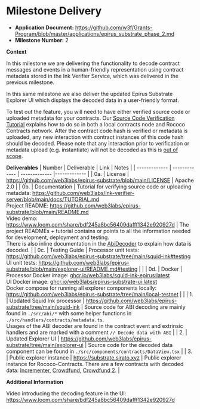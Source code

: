 # Milestone Delivery

- **Application Document:** https://github.com/w3f/Grants-Program/blob/master/applications/epirus_substrate_phase_2.md
- **Milestone Number:** 2

**Context**

In this milestone we are delivering the functionality to decode contract messages and events in a human-friendly representation using contract metadata stored in the Ink Verifier Service, which was delivered in the previous milestone.

In this same milestone we also deliver the updated Epirus Substrate Explorer UI which displays the decoded data in a user-friendly format.

To test out the feature, you will need to have either verified source code or uploaded metadata for your contracts. Our [Source Code Verification Tutorial](https://github.com/web3labs/ink-verifier-server/blob/main/docs/TUTORIAL.md) explains how to do so in both a local contracts node and Rococo Contracts network. After the contract code hash is verified or metadata is uploaded, any new interaction with contract instances of this code hash should be decoded. Please note that any interaction prior to verification or metadata upload (e.g. instantiate) will not be decoded as this is [out of scope](https://github.com/w3f/Grants-Program/blob/master/applications/epirus_substrate_phase_2.md#out-of-scope).

**Deliverables**
| Number | Deliverable | Link | Notes |
| ------------- | ------------- | ------------- |------------- |
| 0a. | License | https://github.com/web3labs/epirus-substrate/blob/main/LICENSE | Apache 2.0 |
| 0b. | Documentation | Tutorial for verifying source code or uploading metadata: https://github.com/web3labs/ink-verifier-server/blob/main/docs/TUTORIAL.md <br /> Project README: https://github.com/web3labs/epirus-substrate/blob/main/README.md <br/> Video demo: https://www.loom.com/share/bdf245a8bc56409dafff1342e920927d | The project READMEs + tutorial contains or points to all the information needed for development, deployment and testing. <br /> There is also inline documentation in the [AbiDecoder](https://github.com/web3labs/epirus-substrate/blob/main/squid-ink/src/abi/decoder.ts) to explain how data is decoded. |
| 0c. | Testing Guide | Processor unit tests: https://github.com/web3labs/epirus-substrate/tree/main/squid-ink#testing <br /> UI unit tests: https://github.com/web3labs/epirus-substrate/blob/main/explorer-ui/README.md#testing | |
| 0d. | Docker | Processor Docker image: [ghcr.io/web3labs/squid-ink-epirus:latest](https://github.com/web3labs/epirus-substrate/pkgs/container/squid-ink-epirus) <br /> UI Docker image: [ghcr.io/web3labs/epirus-substrate-ui:latest](https://github.com/web3labs/epirus-substrate/pkgs/container/epirus-substrate-ui) <br /> Docker compose for running all explorer components locally: https://github.com/web3labs/epirus-substrate/tree/main/local-testnet | |
| 1. | Updated Squid Ink processor | https://github.com/web3labs/epirus-substrate/tree/main/squid-ink | Source code for ABI decoding are mainly found in `./src/abi/*` with some helper functions in `./src/handlers/contracts/metadata.ts`. <br /> Usages of the ABI decoder are found in the contract event and extrinsic handlers and are marked with a comment `// Decode data with ABI` |
| 2. | Updated Explorer UI | https://github.com/web3labs/epirus-substrate/tree/main/explorer-ui | Source code for the decoded data component can be found in `./src/components/contracts/DataView.tsx` |
| 3. | Public explorer instance | https://substrate.sirato.xyz | Public explorer instance for Rococo-Contracts. There are a few contracts with decoded data: [Incrementer](https://substrate.sirato.xyz/contracts/5G1JUcMkfxKRvibn9CMxzGzZbfqVoqNYJnMGVwCuPhfQM6Q1), [Crowdfund](https://substrate.sirato.xyz/contracts/5DbXo6UCimAmZmngiqZPzxpdXgFvAsfvPkhf3Nq8yPvN4abs), [Crowdfund 2](https://substrate.sirato.xyz/contracts/5G4RqP6A15L9oKAEDKar9dgwsCZDcbMhpAdjKctwfVyZNsmC). |

**Additional Information**

Video introducing the decoding feature in the UI: https://www.loom.com/share/bdf245a8bc56409dafff1342e920927d
